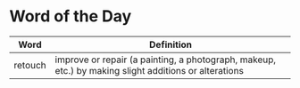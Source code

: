 # Word of the Day

|Word|Definition|
|---|---|
|retouch|improve or repair (a painting, a photograph, makeup, etc.) by making slight additions or alterations|